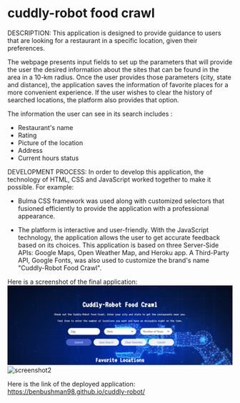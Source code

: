 # cuddly-robot food crawl

DESCRIPTION:
This application is designed to provide guidance to users that are looking for a restaurant in a specific location, given their preferences.

The webpage presents input fields to set up the parameters that will provide the user the desired information about the sites that can be found in the area in a 10-km radius. Once the user provides those parameters (city, state and distance), the application saves the information of favorite places for a more convenient experience. If the user wishes to clear the history of searched locations, the platform also provides that option. 

The information the user can see in its search includes :

- Restaurant's name
- Rating
- Picture of the location 
- Address
- Current hours status

DEVELOPMENT PROCESS:
In order to develop this application, the technology of HTML, CSS and JavaScript worked together to make it possible. For example:

- Bulma CSS framework was used along with customized selectors that fusioned efficiently to provide the application with a professional appearance. 

- The platform is interactive and user-friendly. With the JavaScript technology, the application allows the user to get accurate feedback based on its choices. This application is based on three Server-Side APIs: Google Maps, Open Weather Map, and Heroku app. A Third-Party API, Google Fonts, was also used to customize the brand's name "Cuddly-Robot Food Crawl".

Here is a screenshot of the final application:
![screenshot1](https://github.com/benbushman98/cuddly-robot/blob/main/assets/images/screenshot1.png)
![screenshot2](https://github.com/benbushman98/cuddly-robot/blob/main/assets/images/screenshot2.png)

Here is the link of the deployed application:
https://benbushman98.github.io/cuddly-robot/








